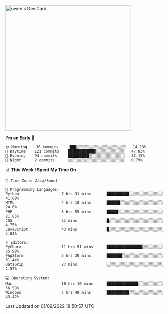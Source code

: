 <a href="https://app.daily.dev/owen_9066"><img src="https://api.daily.dev/devcards/51e5c69f10114f2abe0ae390c27b0828.png?r=hyb" width="400" alt="owen's Dev Card"/></a>

 
 <!--START_SECTION:waka-->
**I'm an Early 🐤** 

```text
🌞 Morning    36 commits     ███░░░░░░░░░░░░░░░░░░░░░░   14.23% 
🌆 Daytime    121 commits    ████████████░░░░░░░░░░░░░   47.83% 
🌃 Evening    94 commits     █████████░░░░░░░░░░░░░░░░   37.15% 
🌙 Night      2 commits      ░░░░░░░░░░░░░░░░░░░░░░░░░   0.79%

```


📊 **This Week I Spent My Time On** 

```text
⌚︎ Time Zone: Asia/Seoul

💬 Programming Languages: 
Python                   7 hrs 31 mins       ██████████░░░░░░░░░░░░░░░   41.89% 
HTML                     4 hrs 18 mins       ██████░░░░░░░░░░░░░░░░░░░   24.0% 
PHP                      3 hrs 55 mins       █████░░░░░░░░░░░░░░░░░░░░   21.85% 
CSS                      51 mins             █░░░░░░░░░░░░░░░░░░░░░░░░   4.75% 
JavaScript               43 mins             █░░░░░░░░░░░░░░░░░░░░░░░░   4.04%

🔥 Editors: 
PyCharm                  11 hrs 51 mins      ████████████████░░░░░░░░░   65.99% 
PhpStorm                 5 hrs 39 mins       ███████░░░░░░░░░░░░░░░░░░   31.44% 
DataGrip                 27 mins             ░░░░░░░░░░░░░░░░░░░░░░░░░   2.57%

💻 Operating System: 
Mac                      10 hrs 10 mins      ██████████████░░░░░░░░░░░   56.58% 
Windows                  7 hrs 48 mins       ██████████░░░░░░░░░░░░░░░   43.42%

```


 Last Updated on 01/09/2022 18:50:57 UTC
<!--END_SECTION:waka-->
